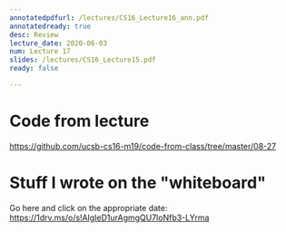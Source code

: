 ```yaml
---
annotatedpdfurl: /lectures/CS16_Lecture16_ann.pdf
annotatedready: true
desc: Review
lecture_date: 2020-06-03
num: Lecture 17
slides: /lectures/CS16_Lecture15.pdf
ready: false

---
```


# Code from lecture

<https://github.com/ucsb-cs16-m19/code-from-class/tree/master/08-27>

# Stuff I wrote on the "whiteboard"

Go here and click on the appropriate date:
<https://1drv.ms/o/s!AlgIeD1urAgmgQU7loNfb3-LYrma>

